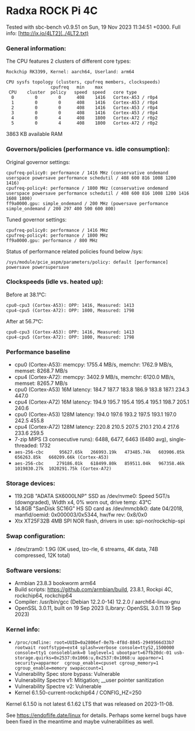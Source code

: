 # Radxa ROCK Pi 4C

Tested with sbc-bench v0.9.51 on Sun, 19 Nov 2023 11:34:51 +0300. Full info: [http://ix.io/4LT2](../4LT2.txt)

### General information:

The CPU features 2 clusters of different core types:

    Rockchip RK3399, Kernel: aarch64, Userland: arm64
    
    CPU sysfs topology (clusters, cpufreq members, clockspeeds)
                     cpufreq   min    max
     CPU    cluster  policy   speed  speed   core type
      0        0        0      408    1416   Cortex-A53 / r0p4
      1        0        0      408    1416   Cortex-A53 / r0p4
      2        0        0      408    1416   Cortex-A53 / r0p4
      3        0        0      408    1416   Cortex-A53 / r0p4
      4        0        4      408    1800   Cortex-A72 / r0p2
      5        0        4      408    1800   Cortex-A72 / r0p2

3863 KB available RAM

### Governors/policies (performance vs. idle consumption):

Original governor settings:

    cpufreq-policy0: performance / 1416 MHz (conservative ondemand userspace powersave performance schedutil / 408 600 816 1008 1200 1416)
    cpufreq-policy4: performance / 1800 MHz (conservative ondemand userspace powersave performance schedutil / 408 600 816 1008 1200 1416 1608 1800)
    ff9a0000.gpu: simple_ondemand / 200 MHz (powersave performance simple_ondemand / 200 297 400 500 600 800)

Tuned governor settings:

    cpufreq-policy0: performance / 1416 MHz
    cpufreq-policy4: performance / 1800 MHz
    ff9a0000.gpu: performance / 800 MHz

Status of performance related policies found below /sys:

    /sys/module/pcie_aspm/parameters/policy: default [performance] powersave powersupersave

### Clockspeeds (idle vs. heated up):

Before at 38.1°C:

    cpu0-cpu3 (Cortex-A53): OPP: 1416, Measured: 1413 
    cpu4-cpu5 (Cortex-A72): OPP: 1800, Measured: 1798 

After at 56.7°C:

    cpu0-cpu3 (Cortex-A53): OPP: 1416, Measured: 1413 
    cpu4-cpu5 (Cortex-A72): OPP: 1800, Measured: 1798 

### Performance baseline

  * cpu0 (Cortex-A53): memcpy: 1755.4 MB/s, memchr: 1762.9 MB/s, memset: 8268.7 MB/s
  * cpu4 (Cortex-A72): memcpy: 3402.9 MB/s, memchr: 6120.0 MB/s, memset: 8265.7 MB/s
  * cpu0 (Cortex-A53) 16M latency: 184.7 187.7 183.8 186.9 183.8 187.1 234.3 447.0 
  * cpu4 (Cortex-A72) 16M latency: 194.9 195.7 195.4 195.4 195.1 198.7 205.1 240.6 
  * cpu0 (Cortex-A53) 128M latency: 194.0 197.6 193.2 197.5 193.1 197.0 242.5 455.8 
  * cpu4 (Cortex-A72) 128M latency: 220.8 210.5 207.5 210.1 210.4 217.6 233.6 259.5 
  * 7-zip MIPS (3 consecutive runs): 6488, 6477, 6463 (6480 avg), single-threaded: 1732
  * `aes-256-cbc      95627.65k   266993.19k   473485.74k   603906.05k   656263.85k   660209.66k (Cortex-A53)`
  * `aes-256-cbc     279186.01k   618499.80k   859511.04k   967358.46k  1019830.27k  1020291.75k (Cortex-A72)`

### Storage devices:

  * 119.2GB "ADATA SX6000LNP" SSD as /dev/nvme0: Speed 5GT/s (downgraded), Width x4, 0% worn out, drive temp: 43°C
  * 14.8GB "SanDisk SC16G" HS SD card as /dev/mmcblk0: date 04/2018, manfid/oemid: 0x000003/0x5344, hw/fw rev: 0x8/0x0
  * Xtx XT25F32B 4MB SPI NOR flash, drivers in use: spi-nor/rockchip-spi

### Swap configuration:

  * /dev/zram0: 1.9G (0K used, lzo-rle, 6 streams, 4K data, 74B compressed, 12K total)

### Software versions:

  * Armbian 23.8.3 bookworm arm64
  * Build scripts: https://github.com/armbian/build, 23.8.1, Rockpi 4C, rockchip64, rockchip64
  * Compiler: /usr/bin/gcc (Debian 12.2.0-14) 12.2.0 / aarch64-linux-gnu
  * OpenSSL 3.0.11, built on 19 Sep 2023 (Library: OpenSSL 3.0.11 19 Sep 2023)    

### Kernel info:

  * `/proc/cmdline: root=UUID=0a2806ef-0e7b-4f8d-8845-2949566d33b7 rootwait rootfstype=ext4 splash=verbose console=ttyS2,1500000 console=tty1 consoleblank=0 loglevel=1 ubootpart=67fb20dc-01 usb-storage.quirks=0x2537:0x1066:u,0x2537:0x1068:u apparmor=1 security=apparmor  cgroup_enable=cpuset cgroup_memory=1 cgroup_enable=memory swapaccount=1`
  * Vulnerability Spec store bypass:    Vulnerable
  * Vulnerability Spectre v1:           Mitigation; __user pointer sanitization
  * Vulnerability Spectre v2:           Vulnerable
  * Kernel 6.1.50-current-rockchip64 / CONFIG_HZ=250

Kernel 6.1.50 is not latest 6.1.62 LTS that was released on 2023-11-08.

See https://endoflife.date/linux for details. Perhaps some kernel bugs have
been fixed in the meantime and maybe vulnerabilities as well.